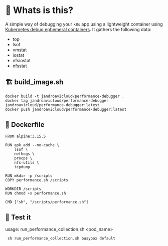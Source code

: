 # :owl: Whats is this?

A simple way of debugging your `k8s` app using a lightweight container using [Kubernetes debug ephemeral containers](https://kubernetes.io/docs/tasks/debug/debug-application/debug-running-pod/#ephemeral-container-example). It gathers the following data:

* top
* lsof
* vmstat
* iostat
* nfsiostat
* nfsstat 
## :building_construction: build_image.sh

```
docker build -t jandroavicloud/performance-debugger .
docker tag jandroavicloud/performance-debugger jandroavicloud/performance-debugger:latest
docker push jandroavicloud/performance-debugger:latest
```

## :whale: Dockerfile

```
FROM alpine:3.15.5

RUN apk add --no-cache \
    lsof \
    nethogs \
    procps \
    nfs-utils \
    tcpdump

RUN mkdir -p /scripts
COPY performance.sh /scripts

WORKDIR /scripts
RUN chmod +x performance.sh

CMD ["sh", "/scripts/performance.sh"]
```

## :test_tube: Test it

usage: run_performance_collection.sh <pod_name> <namespace>

```
 sh run_performance_collection.sh busybox default
```
